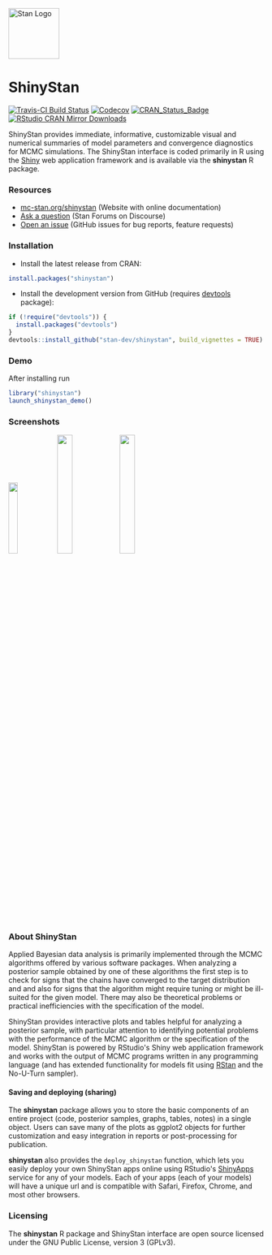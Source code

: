 [<img src="https://raw.githubusercontent.com/stan-dev/logos/master/logo_tm.png" width=100 alt="Stan Logo"/>](http://mc-stan.org)

# ShinyStan

[![Travis-CI Build Status](https://travis-ci.org/stan-dev/shinystan.svg?branch=master)](https://travis-ci.org/stan-dev/shinystan)
[![Codecov](http://codecov.io/gh/stan-dev/shinystan/branch/master/graph/badge.svg)](https://codecov.io/gh/stan-dev/shinystan)
[![CRAN_Status_Badge](http://www.r-pkg.org/badges/version/shinystan?color=blue)](http://cran.r-project.org/web/packages/shinystan)
[![RStudio CRAN Mirror Downloads](http://cranlogs.r-pkg.org/badges/grand-total/shinystan?color=blue)](http://cran.rstudio.com/package=shinystan)

ShinyStan provides immediate, informative, customizable visual and
numerical summaries of model parameters and convergence diagnostics for
MCMC simulations. The ShinyStan interface is coded primarily in R using
the [Shiny](http://shiny.rstudio.com) web application framework and is
available via the **shinystan** R package.

### Resources

* [mc-stan.org/shinystan](http://mc-stan.org/shinystan) (Website with online documentation)
* [Ask a question](http://discourse.mc-stan.org) (Stan Forums on Discourse)
* [Open an issue](https://github.com/stan-dev/shinystan/issues) (GitHub issues for bug reports, feature requests)

### Installation

* Install the latest release from CRAN:

```r
install.packages("shinystan")
```

* Install the development version from GitHub (requires [devtools](https://github.com/r-lib/devtools) package):

```r
if (!require("devtools")) {
  install.packages("devtools")
}
devtools::install_github("stan-dev/shinystan", build_vignettes = TRUE)
```

### Demo

After installing run

```r
library("shinystan")
launch_shinystan_demo()
```

### Screenshots

<img src=https://github.com/stan-dev/shinystan/blob/master/images/home.png width=19% /><img src=https://github.com/stan-dev/shinystan/blob/master/images/explore.png width=24.5% /><img src=https://github.com/stan-dev/shinystan/blob/master/images/diagnose.png width=24.5% />

### About ShinyStan

Applied Bayesian data analysis is primarily implemented through the MCMC
algorithms offered by various software packages. When analyzing a posterior sample
obtained by one of these algorithms the first step is to check for signs that
the chains have converged to the target distribution and and also for signs that
the algorithm might require tuning or might be ill-suited for the given model.
There may also be theoretical problems or practical inefficiencies with the
specification of the model.

ShinyStan provides interactive plots and tables helpful for analyzing a
posterior sample, with particular attention to identifying potential problems
with the performance of the MCMC algorithm or the specification of the model.
ShinyStan is powered by RStudio's Shiny web application framework and works with
the output of MCMC programs written in any programming language (and has extended
functionality for models fit using [RStan](http://mc-stan.org/interfaces/rstan.html)
and the No-U-Turn sampler).

#### Saving and deploying (sharing)

The **shinystan** package allows you to store the basic components of an entire
project (code, posterior samples, graphs, tables, notes) in a single object.
Users can save many of the plots as ggplot2 objects for further customization
and easy integration in reports or post-processing for publication.

**shinystan** also provides the `deploy_shinystan` function,
which lets you easily deploy your own ShinyStan apps online using RStudio's
[ShinyApps](https://www.shinyapps.io) service for any of
your models. Each of your apps (each of your models) will have a unique url
and is compatible with Safari, Firefox, Chrome, and most other browsers.


### Licensing

The **shinystan** R package and ShinyStan interface are open source licensed under
the GNU Public License, version 3 (GPLv3).
